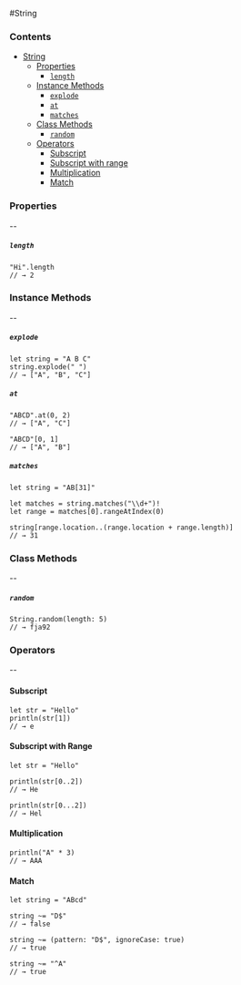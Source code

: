 #String

### Contents ###

- [String](#string)
	- [Properties](#properties)
    	- [`length`](#length)
    - [Instance Methods](#instance-methods)
    	- [`explode`](#explode)
    	- [`at`](#at)
    	- [`matches`](#matches)
    - [Class Methods](#class-methods)
    	- [`random`](#random)
    - [Operators](#operators)
    	- [Subscript](#subscript)
    	- [Subscript with range](#subscript-with-range)
    	- [Multiplication](#multiplication)
    	- [Match](#match)


### Properties ###
--
##### `length` #####
```
"Hi".length
// → 2
```

### Instance Methods ###
--

##### `explode` #####
```
let string = "A B C"
string.explode(" ")
// → ["A", "B", "C"]
```

##### `at` #####
```
"ABCD".at(0, 2)
// → ["A", "C"]

"ABCD"[0, 1]
// → ["A", "B"]
```

##### `matches` #####
```
let string = "AB[31]"

let matches = string.matches("\\d+")!
let range = matches[0].rangeAtIndex(0)

string[range.location..(range.location + range.length)]
// → 31
```

### Class Methods ###
--
##### `random` #####
```
String.random(length: 5)
// → fja92
```

### Operators ###
--
#### Subscript ####
```
let str = "Hello"
println(str[1])
// → e
```

#### Subscript with Range ####
```
let str = "Hello"

println(str[0..2])
// → He

println(str[0...2])
// → Hel
```

#### Multiplication ####
```
println("A" * 3)
// → AAA
```

#### Match ####
```
let string = "ABcd"

string ~= "D$"
// → false

string ~= (pattern: "D$", ignoreCase: true)
// → true

string ~= "^A"
// → true
```